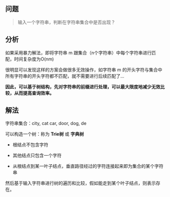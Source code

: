 
## 问题

> 输入一个字符串，判断在字符串集合中是否出现？

## 分析

如果采用暴力解法，即将字符串 m 跟集合（n个字符串）中每个字符串进行匹配，时间复杂度为O(nm)

很明显可以发现这样的方案会做很多无效操作，如字符串 m 的开头字符与集合中所有字符串的开头字符都不匹配，就不需要进行后续匹配了...

**因此，可以基于树结构，先对字符串的前缀进行处理，可以最大限度地减少无效比较，从而提高查询效率。**

## 解法

字符串集合：city, cat car, door, dog, de

可以构造一个树：称为 **Trie树** 或 **字典树**

- 根结点不包含字符

- 其他结点只包含一个字符

- 从根结点到某一叶子结点，垂直路径经过的字符连接起来即为集合的某个字符串


然后基于输入字符串进行树的遍历和比较，假如能走到某个叶子结点，则表示存在。

```

```

